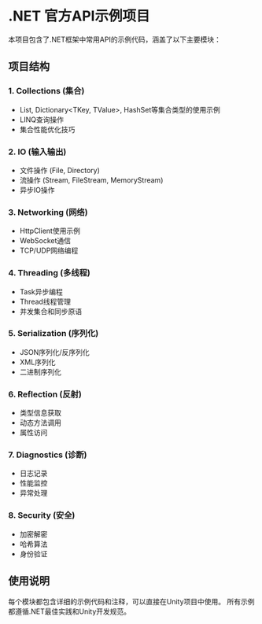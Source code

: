 # .NET 官方API示例项目

本项目包含了.NET框架中常用API的示例代码，涵盖了以下主要模块：

## 项目结构

### 1. Collections (集合)
- List<T>, Dictionary<TKey, TValue>, HashSet<T>等集合类型的使用示例
- LINQ查询操作
- 集合性能优化技巧

### 2. IO (输入输出)
- 文件操作 (File, Directory)
- 流操作 (Stream, FileStream, MemoryStream)
- 异步IO操作

### 3. Networking (网络)
- HttpClient使用示例
- WebSocket通信
- TCP/UDP网络编程

### 4. Threading (多线程)
- Task异步编程
- Thread线程管理
- 并发集合和同步原语

### 5. Serialization (序列化)
- JSON序列化/反序列化
- XML序列化
- 二进制序列化

### 6. Reflection (反射)
- 类型信息获取
- 动态方法调用
- 属性访问

### 7. Diagnostics (诊断)
- 日志记录
- 性能监控
- 异常处理

### 8. Security (安全)
- 加密解密
- 哈希算法
- 身份验证

## 使用说明

每个模块都包含详细的示例代码和注释，可以直接在Unity项目中使用。
所有示例都遵循.NET最佳实践和Unity开发规范。 
